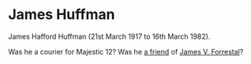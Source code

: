 # James Huffman

James Hafford Huffman (21st March 1917 to 16th March 1982).

Was he a courier for Majestic 12? Was he [a friend](https://godlike.com/forum1/message157012/pg3?viewallpages=1) of [James V. Forrestal](forrestal_james.md)?